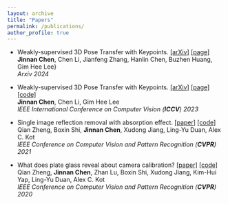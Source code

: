 ```yaml
---
layout: archive
title: "Papers"
permalink: /publications/
author_profile: true
---
```




* Weakly-supervised 3D Pose Transfer with Keypoints. [[arXiv]](https://arxiv.org/abs/2406.06050)
[[page]](https://github.com/jinnan-chen/HGM)\
  **Jinnan Chen**, Chen Li, Jianfeng Zhang, Hanlin Chen, Buzhen Huang, Gim Hee Lee} \
  *Arxiv 2024*


* Weakly-supervised 3D Pose Transfer with Keypoints. [[arXiv]](https://arxiv.org/abs/2307.13459)
[[page]](https://jinnan-chen.github.io/ws3dpt/) [[code]](https://github.com/jinnan-chen/3D-Pose-Transfer)\
  **Jinnan Chen**, Chen Li, Gim Hee Lee \
  *IEEE International Conference on Computer Vision (**ICCV**) 2023*
  


* Single image reflection removal with absorption effect. [[paper]](https://openaccess.thecvf.com/content/CVPR2021/html/Zheng_Single_Image_Reflection_Removal_With_Absorption_Effect_CVPR_2021_paper.html)
[[code]](https://github.com/q-zh/absorption)\
  Qian Zheng, Boxin Shi, **Jinnan Chen**, Xudong Jiang, Ling-Yu Duan, Alex C. Kot \
  *IEEE Conference on Computer Vision and Pattern Recognition (**CVPR**) 2021*
  

* What does plate glass reveal about camera calibration? [[paper]](https://openaccess.thecvf.com/content_CVPR_2020/html/Zheng_What_Does_Plate_Glass_Reveal_About_Camera_Calibration_CVPR_2020_paper.html)
[[code]](https://github.com/q-zh/GlassCalibration) \
  Qian Zheng, **Jinnan Chen**, Zhan Lu, Boxin Shi, Xudong Jiang, Kim-Hui Yap, Ling-Yu Duan, Alex C. Kot \
  *IEEE Conference on Computer Vision and Pattern Recognition (**CVPR**) 2020*
